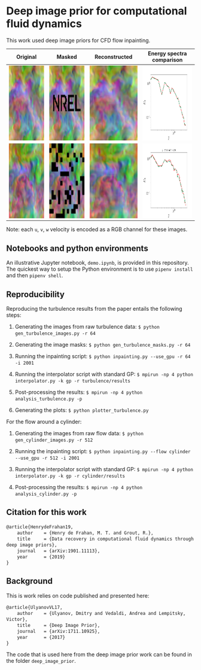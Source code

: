# Deep image prior for computational fluid dynamics

This work used deep image priors for CFD flow inpainting.

| Original |  Masked | Reconstructed | Energy spectra comparison|
:---------:|:-------:|:-------------:|:-------------------------:
<img src="./figs/image0.png" alt="alt text" height="200">  | <img src="./figs/masked0.png" alt="alt text" height="200"> | <img src="./figs/result0.png" alt="alt text" height="200">  | <img src="./figs/spectra0.png" alt="alt text" height="200"> 
<img src="./figs/image1.png" alt="alt text" height="200">  | <img src="./figs/masked1.png" alt="alt text" height="200"> | <img src="./figs/result1.png" alt="alt text" height="200">  | <img src="./figs/spectra1.png" alt="alt text" height="200"> 

Note: each `u`, `v`, `w` velocity is encoded as a RGB channel for these images.

## Notebooks and python environments

An illustrative Jupyter notebook, `demo.ipynb`, is provided in this repository. The quickest way to setup the Python environment is to use `pipenv install` and then `pipenv shell`.

## Reproducibility

Reproducing the turbulence results from the paper entails the following steps:

1. Generating the images from raw turbulence data: `$ python gen_turbulence_images.py -r 64`

1. Generating the image masks: `$ python gen_turbulence_masks.py -r 64`

1. Running the inpainting script: `$ python inpainting.py --use_gpu -r 64 -i 2001`

1. Running the interpolator script with standard GP: `$ mpirun -np 4 python interpolator.py -k gp -r turbulence/results`

1. Post-processing the results: `$ mpirun -np 4 python analysis_turbulence.py -p`

1. Generating the plots: `$ python plotter_turbulence.py`

For the flow around a cylinder:

1. Generating the images from raw flow data: `$ python gen_cylinder_images.py -r 512`

1. Running the inpainting script: `$ python inpainting.py --flow cylinder --use_gpu -r 512 -i 2001`

1. Running the interpolator script with standard GP: `$ mpirun -np 4 python interpolator.py -k gp -r cylinder/results`

1. Post-processing the results: `$ mpirun -np 4 python analysis_cylinder.py -p`

## Citation for this work
```
@article{HenrydeFrahan19,
    author    = {Henry de Frahan, M. T. and Grout, R.},
    title     = {Data recovery in computational fluid dynamics through deep image priors},
    journal   = {arXiv:1901.11113},
    year      = {2019}
}
```

## Background

This is work relies on code published and presented here:
```
@article{UlyanovVL17,
    author    = {Ulyanov, Dmitry and Vedaldi, Andrea and Lempitsky, Victor},
    title     = {Deep Image Prior},
    journal   = {arXiv:1711.10925},
    year      = {2017}
}
```

The code that is used here from the deep image prior work can be found in the folder `deep_image_prior`.

